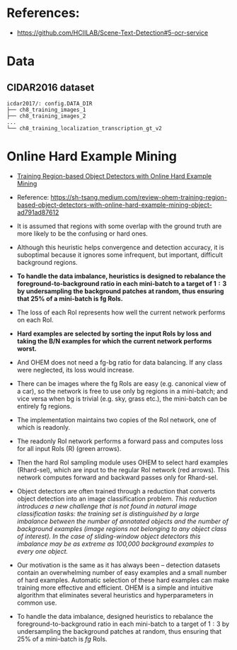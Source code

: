 # References:
- https://github.com/HCIILAB/Scene-Text-Detection#5-ocr-service
<!-- 
- Region score map predicted using pre-trained model
    - <img src="https://i.imgur.com/tSjlj5b.jpg" width="800">
- Region score map generated using annotated bounding boxes
    - <img src="https://i.imgur.com/Lj0r973.jpg" width="800"> -->

# Data
## CIDAR2016 dataset
```
icdar2017/: config.DATA_DIR
├── ch8_training_images_1
├── ch8_training_images_2
...
└── ch8_training_localization_transcription_gt_v2
```

# Online Hard Example Mining
- [Training Region-based Object Detectors with Online Hard Example Mining](https://arxiv.org/pdf/1604.03540.pdf)
- Reference: https://sh-tsang.medium.com/review-ohem-training-region-based-object-detectors-with-online-hard-example-mining-object-ad791ad87612
- It is assumed that regions with some overlap with the ground truth are more likely to be the confusing or hard ones.
- Although this heuristic helps convergence and detection accuracy, it is suboptimal because it ignores some infrequent, but important, difficult background regions.
- **To handle the data imbalance, heuristics is designed to rebalance the foreground-to-background ratio in each mini-batch to a target of $1 : 3$ by undersampling the background patches at random, thus ensuring that 25% of a mini-batch is fg RoIs.**
- The loss of each RoI represents how well the current network performs on each RoI.
- **Hard examples are selected by sorting the input RoIs by loss and taking the B/N examples for which the current network performs worst.**
- And OHEM does not need a fg-bg ratio for data balancing. If any class were neglected, its loss would increase.
- There can be images where the fg RoIs are easy (e.g. canonical view of a car), so the network is free to use only bg regions in a mini-batch; and vice versa when bg is trivial (e.g. sky, grass etc.), the mini-batch can be entirely fg regions.
- The implementation maintains two copies of the RoI network, one of which is readonly.
- The readonly RoI network performs a forward pass and computes loss for all input RoIs (R) (green arrows).
- Then the hard RoI sampling module uses OHEM to select hard examples (Rhard-sel), which are input to the regular RoI network (red arrows).
This network computes forward and backward passes only for Rhard-sel.

- Object detectors are often trained through a reduction that converts object detection into an image classification problem. *This reduction introduces a new challenge that is not found in natural image classification tasks: the training set is distinguished by a large imbalance between the number of annotated objects and the number of background examples (image regions not belonging to any object class of interest). In the case of sliding-window object detectors this imbalance may be as extreme as 100,000 background examples to every one object.*
- Our motivation is the same as it has always been – detection datasets contain an overwhelming number of easy examples and a small number of hard examples. Automatic selection of these hard examples can make training more effective and efficient. OHEM is a simple and intuitive algorithm that eliminates several heuristics and hyperparameters in common use.
- To handle the data imbalance, designed heuristics to rebalance the foreground-to-background ratio in each mini-batch to a target of $1 : 3$ by undersampling the background patches at random, thus ensuring that 25% of a mini-batch is $fg$ RoIs.
